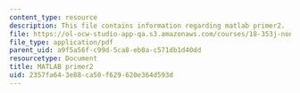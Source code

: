 ```yaml
---
content_type: resource
description: This file contains information regarding matlab primer2.
file: https://ol-ocw-studio-app-qa.s3.amazonaws.com/courses/18-353j-nonlinear-dynamics-i-chaos-fall-2012/2357fa643e88ca50f629620e364d593d_MIT18_353JF12_matlabPrim_2.pdf
file_type: application/pdf
parent_uid: a9f5a56f-c99d-5ca8-eb0a-c571db1d40dd
resourcetype: Document
title: MATLAB primer2
uid: 2357fa64-3e88-ca50-f629-620e364d593d
---
```

